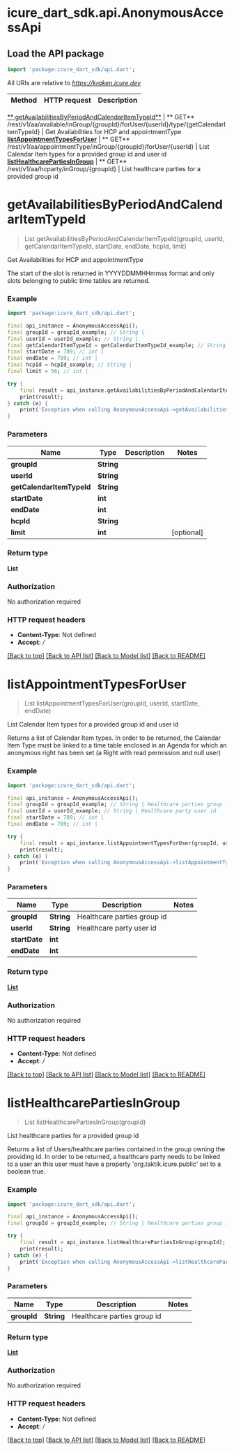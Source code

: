 # icure_dart_sdk.api.AnonymousAccessApi

## Load the API package
```dart
import 'package:icure_dart_sdk/api.dart';
```

All URIs are relative to *https://kraken.icure.dev*

Method | HTTP request | Description
------------- | ------------- | -------------
[**
getAvailabilitiesByPeriodAndCalendarItemTypeId**](AnonymousAccessApi.md#getavailabilitiesbyperiodandcalendaritemtypeid) | **
GET** /rest/v1/aa/available/inGroup/{groupId}/forUser/{userId}/type/{getCalendarItemTypeId} | Get Availabilities for HCP and appointmentType
[**listAppointmentTypesForUser**](AnonymousAccessApi.md#listappointmenttypesforuser) | **
GET** /rest/v1/aa/appointmentType/inGroup/{groupId}/forUser/{userId} | List Calendar Item types for a provided group id and user id
[**listHealthcarePartiesInGroup**](AnonymousAccessApi.md#listhealthcarepartiesingroup) | **
GET** /rest/v1/aa/hcparty/inGroup/{groupId} | List healthcare parties for a provided group id


# **getAvailabilitiesByPeriodAndCalendarItemTypeId**
> List<int> getAvailabilitiesByPeriodAndCalendarItemTypeId(groupId, userId, getCalendarItemTypeId, startDate, endDate, hcpId, limit)

Get Availabilities for HCP and appointmentType

The start of the slot is returned in YYYYDDMMHHmmss format and only slots belonging to public time tables are returned.

### Example
```dart
import 'package:icure_dart_sdk/api.dart';

final api_instance = AnonymousAccessApi();
final groupId = groupId_example; // String |
final userId = userId_example; // String |
final getCalendarItemTypeId = getCalendarItemTypeId_example; // String |
final startDate = 789; // int |
final endDate = 789; // int |
final hcpId = hcpId_example; // String |
final limit = 56; // int |

try {
    final result = api_instance.getAvailabilitiesByPeriodAndCalendarItemTypeId(groupId, userId, getCalendarItemTypeId, startDate, endDate, hcpId, limit);
    print(result);
} catch (e) {
    print('Exception when calling AnonymousAccessApi->getAvailabilitiesByPeriodAndCalendarItemTypeId: $e\n');
}
```

### Parameters

Name | Type | Description  | Notes
------------- | ------------- | ------------- | -------------
 **groupId** | **String**|  |
 **userId** | **String**|  |
 **getCalendarItemTypeId** | **String**|  |
 **startDate** | **int**|  |
 **endDate** | **int**|  |
 **hcpId** | **String**|  |
 **limit** | **int**|  | [optional]

### Return type

**List<int>**

### Authorization

No authorization required

### HTTP request headers

 - **Content-Type**: Not defined
 - **Accept**: */*

[[Back to top]](#) [[Back to API list]](../README.md#documentation-for-api-endpoints) [[Back to Model list]](../README.md#documentation-for-models) [[Back to README]](../README.md)

# **listAppointmentTypesForUser**
> List<CalendarItemTypeDto> listAppointmentTypesForUser(groupId, userId, startDate, endDate)

List Calendar Item types for a provided group id and user id

Returns a list of Calendar Item types. In order to be returned, the Calendar Item Type must be linked to a time table enclosed in an Agenda for which an anonymous right has been set (a Right with read permission and null user)

### Example
```dart
import 'package:icure_dart_sdk/api.dart';

final api_instance = AnonymousAccessApi();
final groupId = groupId_example; // String | Healthcare parties group id
final userId = userId_example; // String | Healthcare party user id
final startDate = 789; // int |
final endDate = 789; // int |

try {
    final result = api_instance.listAppointmentTypesForUser(groupId, userId, startDate, endDate);
    print(result);
} catch (e) {
    print('Exception when calling AnonymousAccessApi->listAppointmentTypesForUser: $e\n');
}
```

### Parameters

Name | Type | Description  | Notes
------------- | ------------- | ------------- | -------------
 **groupId** | **String**| Healthcare parties group id |
 **userId** | **String**| Healthcare party user id |
 **startDate** | **int**|  |
 **endDate** | **int**|  |

### Return type

[**List<CalendarItemTypeDto>**](CalendarItemTypeDto.md)

### Authorization

No authorization required

### HTTP request headers

 - **Content-Type**: Not defined
 - **Accept**: */*

[[Back to top]](#) [[Back to API list]](../README.md#documentation-for-api-endpoints) [[Back to Model list]](../README.md#documentation-for-models) [[Back to README]](../README.md)

# **listHealthcarePartiesInGroup**
> List<UserDto> listHealthcarePartiesInGroup(groupId)

List healthcare parties for a provided group id

Returns a list of Users/healthcare parties contained in the group owning the providing id. In order to be returned, a healthcare party needs to be linked to a user an this user must have a property 'org.taktik.icure.public' set to a boolean true.

### Example
```dart
import 'package:icure_dart_sdk/api.dart';

final api_instance = AnonymousAccessApi();
final groupId = groupId_example; // String | Healthcare parties group id

try {
    final result = api_instance.listHealthcarePartiesInGroup(groupId);
    print(result);
} catch (e) {
    print('Exception when calling AnonymousAccessApi->listHealthcarePartiesInGroup: $e\n');
}
```

### Parameters

Name | Type | Description  | Notes
------------- | ------------- | ------------- | -------------
 **groupId** | **String**| Healthcare parties group id |

### Return type

[**List<UserDto>**](UserDto.md)

### Authorization

No authorization required

### HTTP request headers

 - **Content-Type**: Not defined
 - **Accept**: */*

[[Back to top]](#) [[Back to API list]](../README.md#documentation-for-api-endpoints) [[Back to Model list]](../README.md#documentation-for-models) [[Back to README]](../README.md)

